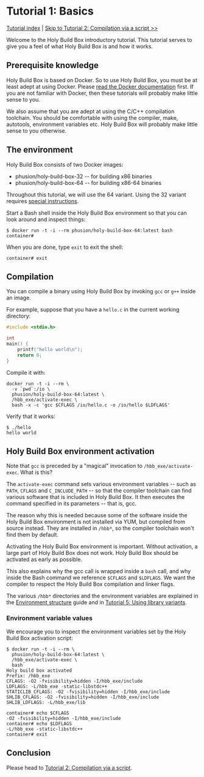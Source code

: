 # Tutorial 1: Basics

[Tutorial index](README.md#tutorials) | [Skip to Tutorial 2: Compilation via a script >>](TUTORIAL-2-COMPILATION-SCRIPT.md)

Welcome to the Holy Build Box introductory tutorial. This tutorial serves to give you a feel of what Holy Build Box is and how it works.

## Prerequisite knowledge

Holy Build Box is based on Docker. So to use Holy Build Box, you must be at least adept at using Docker. Please [read the Docker documentation](https://docs.docker.com/) first. If you are not familiar with Docker, then these tutorials will probably make little sense to you.

We also assume that you are adept at using the C/C++ compilation toolchain. You should be comfortable with using the compiler, make, autotools, environment variables etc. Holy Build Box will probably make little sense to you otherwise.

## The environment

Holy Build Box consists of two Docker images:

 * phusion/holy-build-box-32 -- for building x86 binaries
 * phusion/holy-build-box-64 -- for building x86-64 binaries

Throughout this tutorial, we will use the 64 variant. Using the 32 variant requires [special instructions](BUILDING-32-BIT-BINARIES.md).

Start a Bash shell inside the Holy Build Box environment so that you can look around and inspect things:

    $ docker run -t -i --rm phusion/holy-build-box-64:latest bash
    container#

When you are done, type `exit` to exit the shell:

    container# exit

## Compilation

You can compile a binary using Holy Build Box by invoking `gcc` or `g++` inside an image.

For example, suppose that you have a `hello.c` in the current working directory:

~~~c
#include <stdio.h>

int
main() {
    printf("hello world\n");
    return 0;
}
~~~

Compile it with:

    docker run -t -i --rm \
      -v `pwd`:/io \
      phusion/holy-build-box-64:latest \
      /hbb_exe/activate-exec \
      bash -x -c 'gcc $CFLAGS /io/hello.c -o /io/hello $LDFLAGS'

Verify that it works:

    $ ./hello
    hello world

## Holy Build Box environment activation

Note that `gcc` is preceded by a "magical" invocation to `/hbb_exe/activate-exec`. What is this?

The `activate-exec` command sets various environment variables -- such as `PATH`, `CFLAGS` and `C_INCLUDE_PATH` -- so that the compiler toolchain can find various software that is included in Holy Build Box. It then executes the command specified in its parameters -- that is, gcc.

The reason why this is needed because some of the software inside the Holy Build Box environment is not installed via YUM, but compiled from source instead. They are installed in `/hbb*`, so the compiler toolchain won't find them by default.

Activating the Holy Build Box environment is important. Without activation, a large part of Holy Build Box does not work. Holy Build Box should be activated as early as possible.

This also explains why the gcc call is wrapped inside a `bash` call, and why inside the Bash command we reference `$CFLAGS` and `$LDFLAGS`. We want the compiler to respect the Holy Build Box compilation and linker flags.

The various `/hbb*` directories and the environment variables are explained in the [Environment structure](ENVIRONMENT-STRUCTURE.md) guide and in [Tutorial 5: Using library variants](TUTORIAL-5-LIBRARY-VARIANTS.md).

### Environment variable values

We encourage you to inspect the environment variables set by the Holy Build Box activation script:

    $ docker run -t -i --rm \
      phusion/holy-build-box-64:latest \
      /hbb_exe/activate-exec \
      bash
    Holy build box activated
    Prefix: /hbb_exe
    CFLAGS: -O2 -fvisibility=hidden -I/hbb_exe/include
    LDFLAGS: -L/hbb_exe -static-libstdc++
    STATICLIB_CFLAGS: -O2 -fvisibility=hidden -I/hbb_exe/include
    SHLIB_CFLAGS: -O2 -fvisibility=hidden -I/hbb_exe/include
    SHLIB_LDFLAGS: -L/hbb_exe/lib

    container# echo $CFLAGS
    -O2 -fvisibility=hidden -I/hbb_exe/include
    container# echo $LDFLAGS
    -L/hbb_exe -static-libstdc++
    container# exit

## Conclusion

Please head to [Tutorial 2: Compilation via a script](TUTORIAL-2-COMPILATION-SCRIPT.md).
